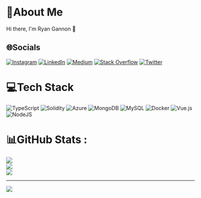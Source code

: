 # 💫About Me
Hi there, I'm Ryan Gannon 👋

## 🌐Socials
[![Instagram](https://img.shields.io/badge/Instagram-%23E4405F.svg?logo=Instagram&logoColor=white)](https://instagram.com/RyanPaulGannon) [![LinkedIn](https://img.shields.io/badge/LinkedIn-%230077B5.svg?logo=linkedin&logoColor=white)](https://linkedin.com/in/RyanPaulGannon) [![Medium](https://img.shields.io/badge/Medium-12100E?logo=medium&logoColor=white)](https://medium.com/@RyanPaulGannon) [![Stack Overflow](https://img.shields.io/badge/-Stackoverflow-FE7A16?logo=stack-overflow&logoColor=white)](https://stackoverflow.com/users/17564017) [![Twitter](https://img.shields.io/badge/Twitter-%231DA1F2.svg?logo=Twitter&logoColor=white)](https://twitter.com/RyanPaulGannon) 

# 💻Tech Stack
![TypeScript](https://img.shields.io/badge/typescript-%23007ACC.svg?style=flat&logo=typescript&logoColor=white) ![Solidity](https://img.shields.io/badge/Solidity-%23363636.svg?style=flat&logo=solidity&logoColor=white) ![Azure](https://img.shields.io/badge/azure-%230072C6.svg?style=flat&logo=azure-devops&logoColor=white) ![MongoDB](https://img.shields.io/badge/MongoDB-%234ea94b.svg?style=flat&logo=mongodb&logoColor=white) ![MySQL](https://img.shields.io/badge/mysql-%2300f.svg?style=flat&logo=mysql&logoColor=white) ![Docker](https://img.shields.io/badge/docker-%230db7ed.svg?style=flat&logo=docker&logoColor=white) ![Vue.js](https://img.shields.io/badge/vuejs-%2335495e.svg?style=flat&logo=vuedotjs&logoColor=%234FC08D) ![NodeJS](https://img.shields.io/badge/node.js-6DA55F?style=flat&logo=node.js&logoColor=white)
# 📊GitHub Stats :
![](https://github-readme-stats.vercel.app/api?username=RyanPaulGannon&theme=radical&hide_border=false&include_all_commits=false&count_private=false)<br/>
![](https://github-readme-streak-stats.herokuapp.com/?user=RyanPaulGannon&theme=radical&hide_border=false)<br/>
![](https://github-readme-stats.vercel.app/api/top-langs/?username=RyanPaulGannon&theme=radical&hide_border=false&include_all_commits=false&count_private=false&layout=compact)

---
[![](https://visitcount.itsvg.in/api?id=RyanPaulGannon&icon=0&color=0)](https://visitcount.itsvg.in)
